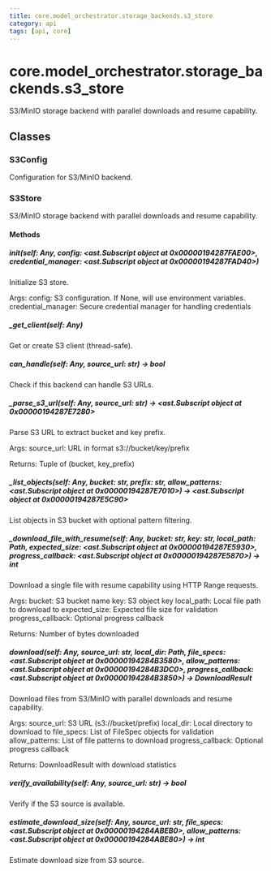 ```yaml
---
title: core.model_orchestrator.storage_backends.s3_store
category: api
tags: [api, core]
---
```


# core.model_orchestrator.storage_backends.s3_store

S3/MinIO storage backend with parallel downloads and resume capability.

## Classes

### S3Config

Configuration for S3/MinIO backend.

### S3Store

S3/MinIO storage backend with parallel downloads and resume capability.

#### Methods

##### __init__(self: Any, config: <ast.Subscript object at 0x00000194287FAE00>, credential_manager: <ast.Subscript object at 0x00000194287FAD40>)

Initialize S3 store.

Args:
    config: S3 configuration. If None, will use environment variables.
    credential_manager: Secure credential manager for handling credentials

##### _get_client(self: Any)

Get or create S3 client (thread-safe).

##### can_handle(self: Any, source_url: str) -> bool

Check if this backend can handle S3 URLs.

##### _parse_s3_url(self: Any, source_url: str) -> <ast.Subscript object at 0x00000194287E7280>

Parse S3 URL to extract bucket and key prefix.

Args:
    source_url: URL in format s3://bucket/key/prefix
    
Returns:
    Tuple of (bucket, key_prefix)

##### _list_objects(self: Any, bucket: str, prefix: str, allow_patterns: <ast.Subscript object at 0x00000194287E7010>) -> <ast.Subscript object at 0x00000194287E5C90>

List objects in S3 bucket with optional pattern filtering.

##### _download_file_with_resume(self: Any, bucket: str, key: str, local_path: Path, expected_size: <ast.Subscript object at 0x00000194287E5930>, progress_callback: <ast.Subscript object at 0x00000194287E5870>) -> int

Download a single file with resume capability using HTTP Range requests.

Args:
    bucket: S3 bucket name
    key: S3 object key
    local_path: Local file path to download to
    expected_size: Expected file size for validation
    progress_callback: Optional progress callback
    
Returns:
    Number of bytes downloaded

##### download(self: Any, source_url: str, local_dir: Path, file_specs: <ast.Subscript object at 0x00000194284B3580>, allow_patterns: <ast.Subscript object at 0x00000194284B3DC0>, progress_callback: <ast.Subscript object at 0x00000194284B3850>) -> DownloadResult

Download files from S3/MinIO with parallel downloads and resume capability.

Args:
    source_url: S3 URL (s3://bucket/prefix)
    local_dir: Local directory to download to
    file_specs: List of FileSpec objects for validation
    allow_patterns: List of file patterns to download
    progress_callback: Optional progress callback
    
Returns:
    DownloadResult with download statistics

##### verify_availability(self: Any, source_url: str) -> bool

Verify if the S3 source is available.

##### estimate_download_size(self: Any, source_url: str, file_specs: <ast.Subscript object at 0x00000194284ABEB0>, allow_patterns: <ast.Subscript object at 0x00000194284ABE80>) -> int

Estimate download size from S3 source.

